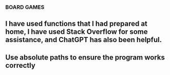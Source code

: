 ### BOARD GAMES

## I have used functions that I had prepared at home, I have used Stack Overflow for some assistance, and ChatGPT has also been helpful.
##  Use absolute paths to ensure the program works correctly